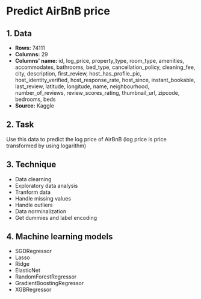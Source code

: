 # Predict AirBnB price

## 1. Data
* **Rows:** 74111
* **Columns:** 29
* **Columns' name:** id, log_price, property_type, room_type, amenities, accommodates, bathrooms, bed_type, cancellation_policy, cleaning_fee, city, description, first_review, host_has_profile_pic, host_identity_verified, host_response_rate, host_since, instant_bookable, last_review, latitude, longitude, name, neighbourhood, number_of_reviews, review_scores_rating, thumbnail_url, zipcode, bedrooms, beds
* **Source:** Kaggle

## 2. Task
Use this data to predict the log price of AirBnB (log price is price transformed by using logarithm)

## 3. Technique
* Data clearning
* Exploratory data analysis
* Tranform data
* Handle missing values
* Handle outliers
* Data norminalization
* Get dummies and label encoding

## 4. Machine learning models
* SGDRegressor
* Lasso
* Ridge
* ElasticNet
* RandomForestRegressor
* GradientBoostingRegressor
* XGBRegressor
